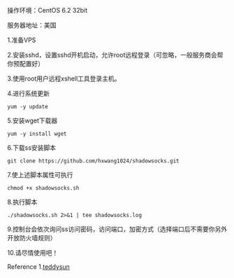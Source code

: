 操作环境：CentOS 6.2 32bit

服务器地址：美国

 

1.准备VPS

2.安装sshd，设置sshd开机启动，允许root远程登录（可忽略，一般服务商会帮你预配置好）

3.使用root用户远程xshell工具登录主机。

4.进行系统更新
```
yum -y update
```

5.安装wget下载器
```
yum -y install wget
```

6.下载ss安装脚本
```
git clone https://github.com/hxwang1024/shadowsocks.git
```

7.使上述脚本属性可执行

```
chmod +x shadowsocks.sh
```

8.执行脚本
```
./shadowsocks.sh 2>&1 | tee shadowsocks.log
```

9.控制台会依次询问ss访问密码，访问端口，加密方式（选择端口后不需要你另外开放防火墙规则）

10.请尽情使用吧！


Reference
1.[teddysun](https://raw.githubusercontent.com/teddysun/shadowsocks_install/master/shadowsocks.sh)
